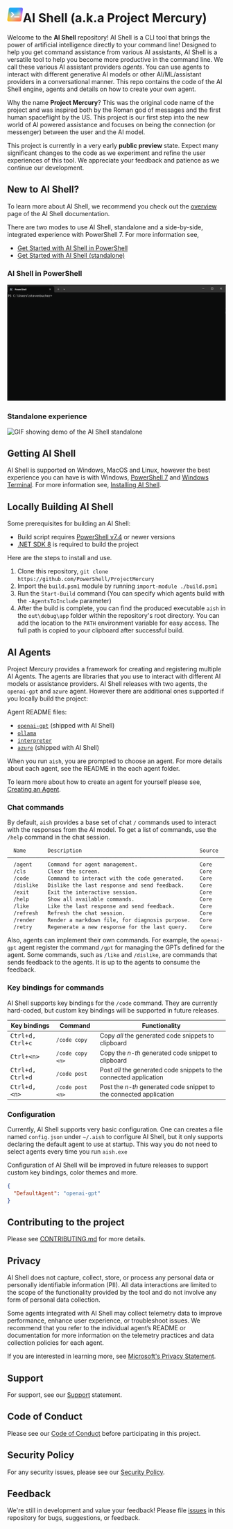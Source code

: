 # ![logo][]AI Shell (a.k.a Project Mercury)

Welcome to the **AI Shell** repository! AI Shell is a CLI tool that brings the power of artificial
intelligence directly to your command line! Designed to help you get command assistance from various
AI assistants, AI Shell is a versatile tool to help you become more productive in the command line.
We call these various AI assistant providers _agents_. You can use agents to interact with different
generative AI models or other AI/ML/assistant providers in a conversational manner. This repo
contains the code of the AI Shell engine, agents and details on how to create your own agent.

Why the name **Project Mercury**? This was the original code name of the project and was inspired
both by the Roman god of messages and the first human spaceflight by the US. This project is our
first step into the new world of AI powered assistance and focuses on being the connection (or
messenger) between the user and the AI model.

This project is currently in a very early **public preview** state. Expect many significant changes
to the code as we experiment and refine the user experiences of this tool. We appreciate your
feedback and patience as we continue our development.

## New to AI Shell?

To learn more about AI Shell, we recommend you check out the [overview][19] page of the AI Shell
documentation.

There are two modes to use AI Shell, standalone and a side-by-side, integrated experience with
PowerShell 7. For more information see,
- [Get Started with AI Shell in PowerShell][15]
- [Get Started with AI Shell (standalone)][16]

### AI Shell in PowerShell

![GIF showing demo of the AI Shell in PowerShell][21]

### Standalone experience

![GIF showing demo of the AI Shell standalone][20]

## Getting AI Shell

AI Shell is supported on Windows, MacOS and Linux, however the best experience you can have is with
Windows, [PowerShell 7][11] and [Windows Terminal][14]. For more information see,
[Installing AI Shell][13].

## Locally Building AI Shell

Some prerequisites for building an AI Shell:

- Build script requires [PowerShell v7.4][18] or newer versions
- [.NET SDK 8][09] is required to build the project

Here are the steps to install and use.

1. Clone this repository, `git clone https://github.com/PowerShell/ProjectMercury`
2. Import the `build.psm1` module by running `import-module ./build.psm1` 
3. Run the `Start-Build` command (You can specify which agents build with the `-AgentsToInclude`
   parameter)
4. After the build is complete, you can find the produced executable `aish` in the `out\debug\app`
   folder within the repository's root directory. You can add the location to the `PATH` environment
   variable for easy access. The full path is copied to your clipboard after successful build.

## AI Agents

Project Mercury provides a framework for creating and registering multiple AI Agents. The agents are
libraries that you use to interact with different AI models or assistance providers. AI Shell
releases with two agents, the `openai-gpt` and `azure` agent. However there are additional ones
supported if you locally build the project:

Agent README files:

- [`openai-gpt`][08] (shipped with AI Shell)
- [`ollama`][06]
- [`interpreter`][07]
- [`azure`][17] (shipped with AI Shell)

When you run `aish`, you are prompted to choose an agent. For more details about each agent, see the
README in the each agent folder.

To learn more about how to create an agent for yourself please see, [Creating an Agent][03].

### Chat commands

By default, `aish` provides a base set of chat `/` commands used to interact with the responses from
the AI model. To get a list of commands, use the `/help` command in the chat session.

```
  Name       Description                                      Source
──────────────────────────────────────────────────────────────────────
  /agent     Command for agent management.                    Core
  /cls       Clear the screen.                                Core
  /code      Command to interact with the code generated.     Core
  /dislike   Dislike the last response and send feedback.     Core
  /exit      Exit the interactive session.                    Core
  /help      Show all available commands.                     Core
  /like      Like the last response and send feedback.        Core
  /refresh   Refresh the chat session.                        Core
  /render    Render a markdown file, for diagnosis purpose.   Core
  /retry     Regenerate a new response for the last query.    Core
```

Also, agents can implement their own commands. For example, the `openai-gpt` agent register the
command `/gpt` for managing the GPTs defined for the agent. Some commands, such as `/like` and
`/dislike`, are commands that sends feedback to the agents. It is up to the agents to consume the
feedback.

### Key bindings for commands

AI Shell supports key bindings for the `/code` command. They are currently hard-coded, but custom
key bindings will be supported in future releases.

| Key bindings              | Command          | Functionality |
| ------------------------- | ---------------- | ------------- |
| <kbd>Ctrl+d, Ctrl+c</kbd> | `/code copy`     | Copy _all_ the generated code snippets to clipboard |
| <kbd>Ctrl+\<n\></kbd>     | `/code copy <n>` | Copy the _n-th_ generated code snippet to clipboard |
| <kbd>Ctrl+d, Ctrl+d</kbd> | `/code post`     | Post _all_ the generated code snippets to the connected application |
| <kbd>Ctrl+d, \<n\></kbd>  | `/code post <n>` | Post the _n-th_ generated code snippet to the connected application |

### Configuration

Currently, AI Shell supports very basic configuration. One can creates a file named `config.json`
under `~/.aish` to configure AI Shell, but it only supports declaring the default agent to use at
startup. This way you do not need to select agents every time you run `aish.exe`

Configuration of AI Shell will be improved in future releases to support custom key bindings, color
themes and more.

```json
{
  "DefaultAgent": "openai-gpt"
}
```

## Contributing to the project

Please see [CONTRIBUTING.md][02] for more details.

## Privacy

AI Shell does not capture, collect, store, or process any personal data or personally identifiable
information (PII). All data interactions are limited to the scope of the functionality provided by
the tool and do not involve any form of personal data collection.

Some agents integrated with AI Shell may collect telemetry data to improve performance, enhance user
experience, or troubleshoot issues. We recommend that you refer to the individual agent’s README or
documentation for more information on the telemetry practices and data collection policies for each
agent.

If you are interested in learning more, see
[Microsoft's Privacy Statement](https://www.microsoft.com/en-us/privacy/privacystatement?msockid=1fe60b30e66967f13fb91f29e73f661a).

## Support

For support, see our [Support][05] statement.

## Code of Conduct

Please see our [Code of Conduct][01] before participating in this project.

## Security Policy

For any security issues, please see our [Security Policy][12].

## Feedback

We're still in development and value your feedback! Please file [issues][10] in this repository for
bugs, suggestions, or feedback.

<!-- link references -->
[01]: ./docs/CODE_OF_CONDUCT.md
[02]: ./docs/CONTRIBUTING.md
[03]: ./docs/development/CreatingAnAgent.md
[04]: ./docs/media/AIShellDemo.gif
[05]: ./docs/SUPPORT.md
[06]: ./shell/agents/AIShell.Ollama.Agent/README.md
[07]: ./shell/agents/AIShell.Interpreter.Agent/README.md
[08]: https://learn.microsoft.com/powershell/utility-modules/aishell/how-to/agent-openai
[09]: https://dotnet.microsoft.com/en-us/download
[10]: https://github.com/PowerShell/ProjectMercury/issues
[11]: https://learn.microsoft.com/powershell/scripting/install/installing-powershell
[12]: ./docs/SECURITY.md
[13]: https://learn.microsoft.com/powershell/utility-modules/aishell/install-aishell
[14]: https://learn.microsoft.com/windows/terminal/
[15]: https://learn.microsoft.com/powershell/utility-modules/aishell/get-started/aishell-powershell
[16]:https://learn.microsoft.com/powershell/utility-modules/aishell/get-started/aishell-standalone
[17]: https://learn.microsoft.com/powershell/utility-modules/aishell/how-to/agent-azure
[18]: https://github.com/PowerShell/PowerShell/releases/tag/v7.4.6
[19]: https://learn.microsoft.com/powershell/utility-modules/aishell/overview
[20]: ./docs/media/standalone-startup.gif
[21]: ./docs/media/aishellwithPowerShell.gif
[logo]: ./docs/media/AIShellIconSVG.svg